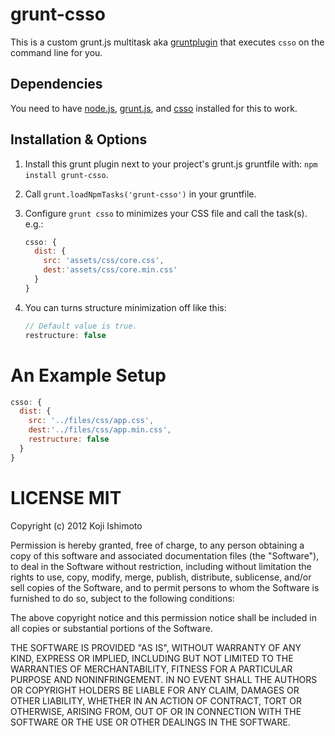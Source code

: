 # grunt-csso

This is a custom grunt.js multitask aka [gruntplugin](http://jsfiddle.net/cowboy/qzRjD/show/) that executes `csso` on the command line for you.

## Dependencies

You need to have [node.js](http://nodejs.org/), [grunt.js](https://github.com/cowboy/grunt), and [csso](http://css.github.com/csso/) installed for this to work.

## Installation & Options

1. Install this grunt plugin next to your project's grunt.js gruntfile with: `npm install grunt-csso`.
2. Call `grunt.loadNpmTasks('grunt-csso')` in your gruntfile.
3. Configure `grunt csso` to minimizes your CSS file and call the task(s).
	e.g.:

	```javascript
    csso: {
      dist: {
        src: 'assets/css/core.css',
        dest:'assets/css/core.min.css'
      }
    }
	```

4. You can turns structure minimization off like this:

    ```javascript
    // Default value is true.
    restructure: false
    ```

# An Example Setup

```javascript
csso: {
  dist: {
    src: '../files/css/app.css',
    dest:'../files/css/app.min.css',
    restructure: false
  }
}
```

# LICENSE MIT

Copyright (c) 2012 Koji Ishimoto

Permission is hereby granted, free of charge, to any person
obtaining a copy of this software and associated documentation
files (the "Software"), to deal in the Software without
restriction, including without limitation the rights to use,
copy, modify, merge, publish, distribute, sublicense, and/or sell
copies of the Software, and to permit persons to whom the
Software is furnished to do so, subject to the following
conditions:

The above copyright notice and this permission notice shall be
included in all copies or substantial portions of the Software.

THE SOFTWARE IS PROVIDED "AS IS", WITHOUT WARRANTY OF ANY KIND,
EXPRESS OR IMPLIED, INCLUDING BUT NOT LIMITED TO THE WARRANTIES
OF MERCHANTABILITY, FITNESS FOR A PARTICULAR PURPOSE AND
NONINFRINGEMENT. IN NO EVENT SHALL THE AUTHORS OR COPYRIGHT
HOLDERS BE LIABLE FOR ANY CLAIM, DAMAGES OR OTHER LIABILITY,
WHETHER IN AN ACTION OF CONTRACT, TORT OR OTHERWISE, ARISING
FROM, OUT OF OR IN CONNECTION WITH THE SOFTWARE OR THE USE OR
OTHER DEALINGS IN THE SOFTWARE.
